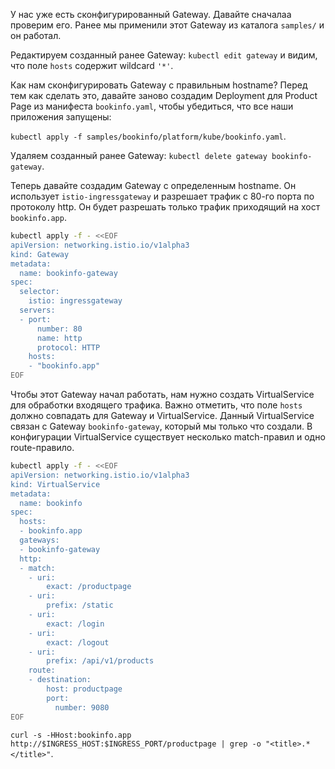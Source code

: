 У нас уже есть сконфигурированный Gateway. Давайте сначалаа проверим его. Ранее мы применили этот Gateway из каталога `samples/` и он работал.

Редактируем созданный ранее Gateway: `kubectl edit gateway` и видим, что поле `hosts` содержит wildcard `'*'`.

Как нам сконфигурировать Gateway с правильным hostname? Перед тем как сделать это, давайте заново создадим Deployment для Product Page из манифеста `bookinfo.yaml`, чтобы убедиться, что все наши приложения запущены:

`kubectl apply -f samples/bookinfo/platform/kube/bookinfo.yaml`.

Удаляем созданный ранее Gateway: `kubectl delete gateway bookinfo-gateway`.

Теперь давайте создадим Gateway с определенным hostname. Он использует `istio-ingressgateway` и разрешает трафик с 80-го порта по протоколу http. Он будет разрешать только трафик приходящий на хост `bookinfo.app`.

```bash
kubectl apply -f - <<EOF
apiVersion: networking.istio.io/v1alpha3
kind: Gateway
metadata:
  name: bookinfo-gateway
spec:
  selector:
    istio: ingressgateway
  servers:
  - port:
      number: 80
      name: http
      protocol: HTTP
    hosts:
    - "bookinfo.app"
EOF
```

Чтобы этот Gateway начал работать, нам нужно создать VirtualService для обработки входящего трафика. Важно отметить, что поле `hosts` должно совпадать для Gateway и VirtualService. Данный VirtualService cвязан с Gateway `bookinfo-gateway`, который мы только что создали. В конфигурации VirtualService существует несколько match-правил и одно route-правило.

```bash
kubectl apply -f - <<EOF
apiVersion: networking.istio.io/v1alpha3
kind: VirtualService
metadata:
  name: bookinfo
spec:
  hosts:
  - bookinfo.app
  gateways:
  - bookinfo-gateway
  http:
  - match:
    - uri:
        exact: /productpage
    - uri:
        prefix: /static
    - uri:
        exact: /login
    - uri:
        exact: /logout
    - uri:
        prefix: /api/v1/products
    route:
    - destination:
        host: productpage
        port:
          number: 9080
EOF
```

`curl -s -HHost:bookinfo.app http://$INGRESS_HOST:$INGRESS_PORT/productpage | grep -o "<title>.*</title>"`.